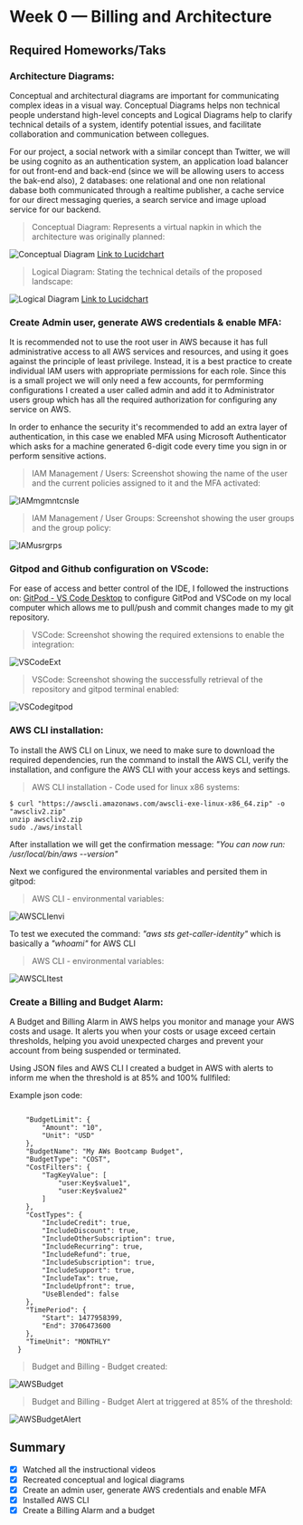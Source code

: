 # Week 0 — Billing and Architecture
## Required Homeworks/Taks

### Architecture Diagrams:

Conceptual and architectural diagrams are important for communicating complex ideas in a visual way. Conceptual Diagrams helps non technical people understand high-level concepts and Logical Diagrams help to clarify technical details of a system, identify potential issues, and facilitate collaboration and communication between collegues.

For our project, a social network with a similar concept than Twitter, we will be using cognito as an authentication system, an application load balancer for out front-end and back-end (since we will be allowing users to access the bak-end also), 2 databases: one relational and one non relational dabase both communicated through a realtime publisher, a cache service for our direct messaging queries, a search service and  image upload service for our backend.

> Conceptual Diagram: Represents a virtual napkin in which the architecture was originally planned:

![Conceptual Diagram](../_docs/assets/conceptual_diagram_lq.png)
[Link to Lucidchart](https://lucid.app/lucidchart/8ab7b0e9-dc68-44a1-8411-61ff335cefcd/edit?viewport_loc=1197%2C326%2C2501%2C1180%2C0_0&invitationId=inv_d5f80eb6-d1d6-4b37-99b0-d9b0189f442c)

> Logical Diagram: Stating the technical details of the proposed landscape:

![Logical Diagram](../_docs/assets/logical_diagram_lq.png)
[Link to Lucidchart](https://lucid.app/lucidchart/9d023106-8c25-44b9-aea3-fe76d93b4a6b/edit?viewport_loc=-110%2C139%2C1844%2C870%2C0_0&invitationId=inv_6eeedffd-ff47-4074-bbcb-03c631896d20)

### Create Admin user, generate AWS credentials & enable MFA:

It is recommended not to use the root user in AWS because it has full administrative access to all AWS services and resources, and using it goes against the principle of least privilege. Instead, it is a best practice to create individual IAM users with appropriate permissions for each role. Since this is a small project we will only need a few accounts, for permforming configurations I created a user called admin and add it to Administrator users group which has all the required authorization for configuring any service on AWS.

In order to enhance the security it's recommended to add an extra layer of authentication, in this case we enabled MFA using Microsoft Authenticator which asks for a machine generated 6-digit code every time you sign in or perform sensitive actions. 

> IAM Management / Users: Screenshot showing the name of the user and the current policies assigned to it and the MFA activated:

![IAMmgmntcnsle](../_docs/assets/img/week0/IAMManagementConsole.png)

> IAM Management / User Groups: Screenshot showing the user groups and the group policy:
 
![IAMusrgrps](../_docs/assets/img/week0/IAMUserGroups.png)

### Gitpod and Github configuration on VScode:

For ease of access and better control of the IDE, I followed the instructions on: [GitPod - VS Code Desktop](https://www.gitpod.io/docs/references/ides-and-editors/vscode) to configure GitPod and VSCode on my local computer which allows me to pull/push and commit changes made to my git repository.

> VSCode: Screenshot showing the required extensions to enable the integration:

![VSCodeExt](../_docs/assets/img/week0/VSCodeextensions.png)


> VSCode: Screenshot showing the successfully retrieval of the repository and gitpod terminal enabled:

![VSCodegitpod](../_docs/assets/img/week0/VSCodegitpod.png)


### AWS CLI installation:

To install the AWS CLI on Linux, we need to make sure to download the required dependencies, run the command to install the AWS CLI, verify the installation, and configure the AWS CLI with your access keys and settings.

> AWS CLI installation - Code used for linux x86 systems:

```
$ curl "https://awscli.amazonaws.com/awscli-exe-linux-x86_64.zip" -o "awscliv2.zip"
unzip awscliv2.zip
sudo ./aws/install
```

After installation we will get the confirmation message: *"You can now run: /usr/local/bin/aws --version"*

Next we configured the environmental variables and persited them in gitpod:

> AWS CLI - environmental variables:

![AWSCLIenvi](../_docs/assets/img/week0/AWSCLIenvi.png)

To test we executed the command: *"aws sts get-caller-identity"* which is basically a *"whoami"* for AWS CLI

> AWS CLI - environmental variables:

![AWSCLItest](../_docs/assets/img/week0/AWSCLItest.png)

### Create a Billing and Budget Alarm:

A Budget and Billing Alarm in AWS helps you monitor and manage your AWS costs and usage. It alerts you when your costs or usage exceed certain thresholds, helping you avoid unexpected charges and prevent your account from being suspended or terminated.

Using JSON files and AWS CLI I created a budget in AWS with alerts to inform me when the threshold is at 85% and 100% fullfiled:

Example json code:
```

    "BudgetLimit": {
        "Amount": "10",
        "Unit": "USD"
    },
    "BudgetName": "My AWs Bootcamp Budget",
    "BudgetType": "COST",
    "CostFilters": {
        "TagKeyValue": [
            "user:Key$value1",
            "user:Key$value2"
        ]
    },
    "CostTypes": {
        "IncludeCredit": true,
        "IncludeDiscount": true,
        "IncludeOtherSubscription": true,
        "IncludeRecurring": true,
        "IncludeRefund": true,
        "IncludeSubscription": true,
        "IncludeSupport": true,
        "IncludeTax": true,
        "IncludeUpfront": true,
        "UseBlended": false
    },
    "TimePeriod": {
        "Start": 1477958399,
        "End": 3706473600
    },
    "TimeUnit": "MONTHLY"
  }
```

> Budget and Billing - Budget created:

![AWSBudget](../_docs/assets/img/week0/Budget.png)

> Budget and Billing - Budget Alert at triggered at 85% of the threshold:

![AWSBudgetAlert](../_docs/assets/img/week0/BudgetAlert.png)

## Summary
- [x] Watched all the instructional videos
- [x] Recreated conceptual and logical diagrams
- [x] Create an admin user, generate AWS credentials and enable MFA
- [x] Installed AWS CLI	
- [x] Create a Billing Alarm and a budget
